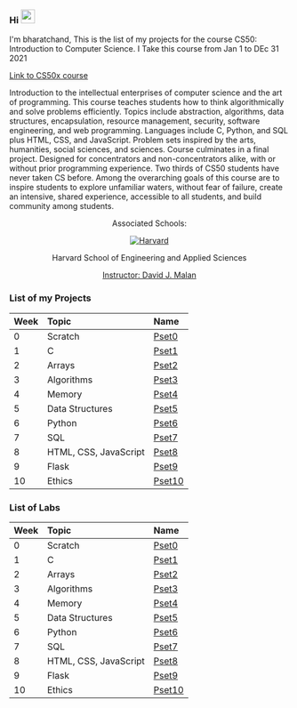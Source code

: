 ### Hi <img src="https://media.giphy.com/media/hvRJCLFzcasrR4ia7z/giphy.gif" width="25px"> 

I'm bharatchand, This is the list of my projects for the course CS50: Introduction to Computer Science. I Take this course from Jan 1 to DEc  31 2021

<a href="https://cs50.harvard.edu/x/2021/">
  Link to CS50x course 
</a>

Introduction to the intellectual enterprises of computer science and the art of programming. This course teaches students how to think algorithmically and solve problems efficiently. Topics include abstraction, algorithms, data structures, encapsulation, resource management, security, software engineering, and web programming. Languages include C, Python, and SQL plus HTML, CSS, and JavaScript. Problem sets inspired by the arts, humanities, social sciences, and sciences. Course culminates in a final project. Designed for concentrators and non-concentrators alike, with or without prior programming experience. Two thirds of CS50 students have never taken CS before. Among the overarching goals of this course are to inspire students to explore unfamiliar waters, without fear of failure, create an intensive, shared experience, accessible to all students, and build community among students.

<div align="center">
  <p>Associated Schools:</p>
  <a href="#">
    <img alt="Harvard" src="https://online-learning.harvard.edu/sites/default/files/shields/harvard-engineering.png" />
  </a>
  <p>Harvard School of Engineering and Applied Sciences</p>
  <a href="https://online-learning.harvard.edu/instructor/david-j-malan">Instructor: David J. Malan </a>
</div>





### List of my Projects

| Week | Topic                      | Name                       |
| :--- | :---------------           | :------------------------- |
| 0    | Scratch                    | [Pset0](https://cs50.harvard.edu/x/2021/weeks/0/)|
| 1    | C                          | [Pset1](pset1)             |
| 2    | Arrays                     | [Pset2](pset2)             |
| 3    | Algorithms                 | [Pset3](pset3)             |
| 4    | Memory                     | [Pset4](pset4)             |
| 5    | Data Structures            | [Pset5](pset5)             |
| 6    | Python                     | [Pset6](pset6)             |
| 7    | SQL                        | [Pset7](pset7)             |
| 8    | HTML, CSS, JavaScript      | [Pset8](pset8)             |
| 9    | Flask                      | [Pset9](pset7)             |
| 10   | Ethics                     | [Pset10](https://cs50.harvard.edu/x/2021/weeks/10/)|





### List of Labs

| Week | Topic                      | Name                       |
| :--- | :---------------           | :------------------------- |
| 0    | Scratch                    | [Pset0](https://cs50.harvard.edu/x/2021/weeks/0/)|
| 1    | C                          | [Pset1](pset1/labs)             |
| 2    | Arrays                     | [Pset2](pset2/lab2)             |
| 3    | Algorithms                 | [Pset3](pset3/lab3)             |
| 4    | Memory                     | [Pset4](pset4/lab4)             |
| 5    | Data Structures            | [Pset5](pset5/lab5)             |
| 6    | Python                     | [Pset6](pset6/lab6)             |
| 7    | SQL                        | [Pset7](pset7/lab7)             |
| 8    | HTML, CSS, JavaScript      | [Pset8](pset8/lab8)             |
| 9    | Flask                      | [Pset9](pset7/lab9)             |
| 10   | Ethics                     | [Pset10](https://cs50.harvard.edu/x/2021/weeks/10/)|




